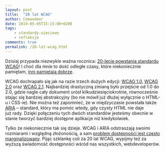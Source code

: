 ```yaml
---
layout: post
title:  "20 lat WCAG"
author: Comandeer
date: 2019-05-05T15:15:00+0200
tags: 
    - standardy-sieciowe
    - refleksje
comments: true
permalink: /20-lat-wcag.html
---
```


Dzisiaj przypada niezwykle ważna rocznica: [20-lecie powstania standardu WCAG](https://www.w3.org/1999/05/WCAG-RECPressRelease)! I choć dla mnie to dość odległe czasy, które niekoniecznie pamiętam, [inni pamiętają dobrze](https://informaton.blog/2019/05/05/lampka-szampana-za-wcag/).

WCAG dochrapało się jak na razie trzech dużych edycji: [WCAG 1.0](https://www.w3.org/TR/WAI-WEBCONTENT/), [WCAG 2.0](https://www.w3.org/TR/WCAG20/) oraz [WCAG 2.1](https://www.w3.org/TR/WCAG21/). Najbardziej drastyczną zmianą było przejście od 1.0 do 2.0, gdzie nagle cały dokument urósł kilkudziesięciokrotnie, równocześnie stając się bardziej abstrakcyjny (bo nie mówił już dłużej wyłącznie o HTML-u i CSS-ie). Nie można też zapomnieć, że w międzyczasie powstała także [ARIA](https://www.w3.org/TR/wai-aria/) – standard, który ma pomóc wtedy, gdy czysty HTML nie daje już rady. Dzięki połączeniu tych dwóch standardów jesteśmy obecnie w stanie tworzyć bardziej dostępne aplikacje niż kiedykolwiek.

Tylko że niekoniecznie tak się dzieje. WCAG i ARIA odstraszają swoimi rozmiarami i względną złożonością, a sam [problem dostępności jest często marginalizowany](https://blog.comandeer.pl/to-tylko-niepelnosprawni.html). Pijąc szklankę coli za 20 lat WCAG, wypijmy też za wyższą świadomość dostępności wśród nas wszystkich, webdeveloperów.
